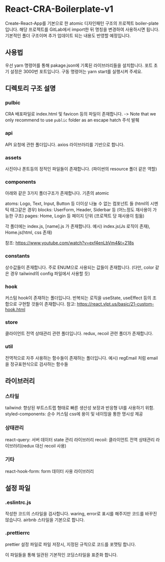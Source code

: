 # React-CRA-Boilerplate-v1

Create-React-App를 기본으로 한 atomic 디자인패턴 구조의 프로젝트 boiler-plate입니다.
해당 프로젝트를 GitLab에서 import한 뒤 명칭을 변경하여 사용하시면 됩니다.
기본적인 폴더 구조이며 추가 업데이트 되는 내용도 반영할 예정입니다.

## 사용법

우선 yarn 명령어를 통해 pakage.json에 기록된 라이브러리들을 설치합니다.
포트 초기 설정은 3000번 포트입니다.
구동 명령어는 yarn start를 실행시켜 주세요.

## 디렉토리 구조 설명

### pulbic

CRA 배포파일로 index.html 및 favicon 등의 파일이 존재합니다.
-> Note that we only recommend to use `public` folder as an escape hatch 주석 발췌

### api

API 요청에 관한 폴더입니다. axios 라이브러리를 기반으로 합니다.

### assets

사진이나 폰트등의 정적인 파일들이 존재합니다.
(파이썬의 resource 폴더 같은 역할)

### components

아래와 같은 3가지 폴더구조가 존재합니다. 기존의 atomic

atoms: Logo, Text, Input, Button 등 더이상 나눌 수 없는 컴포넌트 들 (html의 시멘틱 태그같은 경우)
blocks: UserForm, Header, Siderbar 등 (어느정도 재사용이 가능한 구조)
pages: Home, Login 등 페이지 단위 (프로젝트 당 재사용이 힘듦)

각 폴더에는 index.js, [name].js 가 존재합니다.
예시) index.js(Js 로직이 존재), Home.js(html, css 존재)

참조: https://www.youtube.com/watch?v=exf4enLbVm4&t=218s

### constants

상수값들이 존재합니다. 주로 ENUM으로 사용되는 값들이 존재합니다.
(다만, color 같은 경우 tailwind의 config 파일에서 사용할 듯)

### hook

커스텀 hook이 존재하는 폴더입니다. 반복되는 로직을 useState, useEffect 등의 조합으로 구현할 것들이 존재합니다.
참고: https://react.vlpt.us/basic/21-custom-hook.html

### store

클라이언트 전역 상태관리 관련 폴더입니다. redux, recoil 관련 폴더가 존재합니다.

### util

전역적으로 자주 사용하는 함수들이 존재하는 폴더입니다.
예시) regEmail 처럼 email을 정규표현식으로 검사하는 함수들

## 라이브러리

### 스타일

tailwind: 향상된 부트스트랩 형태로 빠른 생산성 보장과 반응형 UI를 사용하기 위함.
styled-components: 순수 커스텀 css에 용이 및 네이밍을 통한 명시성 제공

### 상태관리

react-query: 서버 데이터 state 관리 라이브러리
recoil: 클라이언트 전역 상태관리 라이브러리(redux 대신 recoil 사용)


### 기타

react-hook-form: form 데이터 사용 라이브러리


## 설정 파일

### .eslintrc.js
작성한 코드의 스타일을 검사합니다. waring, error로 표시를 해주지만 코드를 바꾸진 않습니다. airbnb 스타일을 기본으로 합니다.

### .prettierrc
prettier 설정 파일로 파일 저장시, 지정된 규칙으로 코드를 포맷팅 합니다. 

이 파일들을 통해 일관된 기본적인 코딩스타일을 표준화 합니다.

